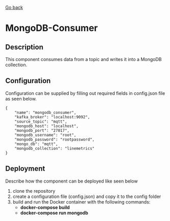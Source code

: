 [Go back](../../README.md)

# MongoDB-Consumer

## Description
This component consumes data from a topic and writes it into a MongoDB collection.


## Configuration
Configuration can be supplied by filling out required fields in config.json file as seen below. 

```
{
	"name": "mongodb_consumer",
   	"kafka_broker": "localhost:9092",
   	"source_topic": "mqtt",
   	"mongodb_host": "localhost",
   	"mongodb_port": "27017",
	"mongodb_username": "root",
	"mongodb_password": "rootpassword",
	"mongo_db": "mqtt",
	"mongodb_collection": "linemetrics"
}
```

## Deployment
Describe how the component can be deployed like seen below

1. clone the repository
2. create a configuration file (config.json) and copy it to the config folder
3. build and run the Docker container with the following commands:
   - **docker-compose build**
   - **docker-compose run mongodb**
  

